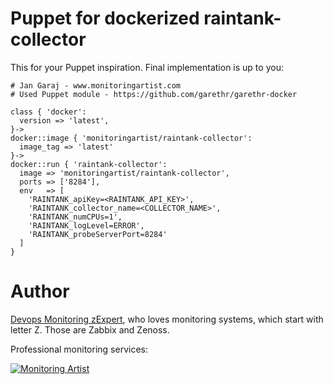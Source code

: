 # Puppet for dockerized raintank-collector

This for your Puppet inspiration. Final implementation is up to you:

```
# Jan Garaj - www.monitoringartist.com
# Used Puppet module - https://github.com/garethr/garethr-docker

class { 'docker':
  version => 'latest',
}->
docker::image { 'monitoringartist/raintank-collector':
  image_tag => 'latest'
}->
docker::run { 'raintank-collector':
  image => 'monitoringartist/raintank-collector',
  ports => ['8284'],
  env   => [
    'RAINTANK_apiKey=<RAINTANK_API_KEY>', 
    'RAINTANK_collector_name=<COLLECTOR_NAME>',
    'RAINTANK_numCPUs=1',
    'RAINTANK_logLevel=ERROR',
    'RAINTANK_probeServerPort=8284'
  ]
}
```

Author
======

[Devops Monitoring zExpert](http://www.jangaraj.com 'DevOps / Docker / Kubernetes / Zabbix / Zenoss / Monitoring'), 
who loves monitoring systems, which start with letter Z. 
Those are Zabbix and Zenoss.

Professional monitoring services:

[![Monitoring Artist](http://monitoringartist.com/img/github-monitoring-artist-logo.jpg)](http://www.monitoringartist.com 'DevOps / Docker / Kubernetes / Zabbix / Zenoss / Monitoring')
